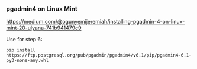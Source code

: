 ### pgadmin4 on Linux Mint
https://medium.com/@ogunyemijeremiah/installing-pgadmin-4-on-linux-mint-20-ulyana-741b941479c9

Use for step 6:

```
pip install https://ftp.postgresql.org/pub/pgadmin/pgadmin4/v6.1/pip/pgadmin4-6.1-py3-none-any.whl
```

